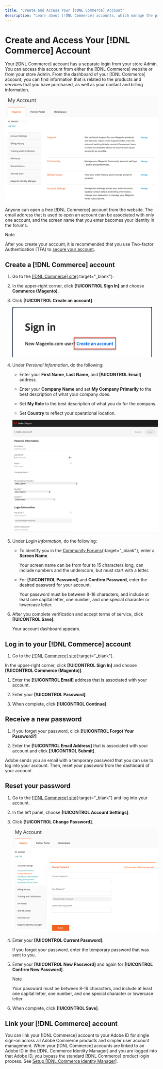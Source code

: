 ```yaml
---
title: "Create and Access Your [!DNL Commerce] Account"
description: "Learn about [!DNL Commerce] accounts, which manage the products and services that you have purchased."
---
```

# Create and Access Your [!DNL Commerce] Account

Your [!DNL Commerce] account has a separate login from your store Admin. You can access this account from either the [!DNL Commerce] website or from your store Admin. From the dashboard of your [!DNL Commerce] account, you can find information that is related to the products and services that you have purchased, as well as your contact and billing information.

![Your [!DNL Commerce] account](./assets/home-acct.png)<!-- zoom -->

Anyone can open a free [!DNL Commerce] account from the website. The email address that is used to open an account can be associated with only one account, and the screen name that you enter becomes your identity in the forums.

>[!NOTE]
>
>After you create your account, it is recommended that you use Two-factor Authentication (TFA) to [secure your account](commerce-account-secure.md).

## Create a [!DNL Commerce] account

1. Go to the [[!DNL Commerce] site][1]{:target="_blank"}.

1. In the upper-right corner, click **[!UICONTROL Sign In]** and choose **Commerce (Magento)**.

1. Click **[!UICONTROL Create an account]**.

   ![Link for new account](./assets/account-create-link.png)<!-- zoom -->

1. Under _Personal Information_, do the following:

   - Enter your **First Name**, **Last Name**, and **[!UICONTROL Email]** address.

   - Enter your **Company Name** and set **My Company Primarily** to the best description of what your company does.

   - Set **My Role** to the best description of what you do for the company.

   - Set **Country** to reflect your operational location.

   ![Account information](./assets/account-create.png)<!-- zoom -->

1. Under _Login Information_, do the following:

   - To identify you in the [Community Forums][2]{:target="_blank"}, enter a **Screen Name**.

      Your screen name can be from four to 15 characters long, can include numbers and the underscore, but must start with a letter.

   - For **[!UICONTROL Password]** and **Confirm Password**, enter the desired password for your account.

      Your password must be between 8-16 characters, and include at least one capital letter, one number, and one special character or lowercase letter.

1. After you complete verification and accept terms of service, click **[!UICONTROL Save]**.

   Your account dashboard appears.

## Log in to your [!DNL Commerce] account

1. Go to the [[!DNL Commerce] site][1]{:target="_blank"}.

In the upper-right corner, click **[!UICONTROL Sign In]** and choose **[!UICONTROL Commerce (Magento)]**.

1. Enter the **[!UICONTROL Email]** address that is associated with your account.

1. Enter your **[!UICONTROL Password]**.

1. When complete, click **[!UICONTROL Continue]**.

## Receive a new password

1. If you forget your password, click **[!UICONTROL Forgot Your Password?]**

1. Enter the **[!UICONTROL Email Address]** that is associated with your account and click **[!UICONTROL Submit]**.

  Adobe sends you an email with a temporary password that you can use to log into your account. Then, reset your password from the dashboard of your account.

## Reset your password

1. Go to the [[!DNL Commerce] site][1]{:target="_blank"} and log into your account.

1. In the left panel, choose **[!UICONTROL Account Settings]**.

1. Click **[!UICONTROL Change Password]**.

   ![Change your password](./assets/change-password.png)<!-- zoom -->

1. Enter your **[!UICONTROL Current Password]**.

   If you forgot your password, enter the temporary password that was sent to you.

1. Enter your **[!UICONTROL New Password]** and again for **[!UICONTROL Confirm New Password]**.

   >[!NOTE]
   >
   >Your password must be between 8-16 characters, and include at least one capital letter, one number, and one special character or lowercase letter.

1. When complete, click **[!UICONTROL Save]**.

## Link your [!DNL Commerce] account

You can link your [!DNL Commerce] account to your Adobe ID for single sign-on across all Adobe Commerce products and simpler user account management. When your [!DNL Commerce] accounts are linked to an Adobe ID in the [!DNL Commerce Identity Manager] and you are logged into that Adobe ID, you bypass the standard [!DNL Commerce] product login process. See [Setup [!DNL Commerce Identity Manager]](commerce-identity-manager.md).

[1]: https://account.magento.com/customer/account/login/
[2]: https://community.magento.com/
